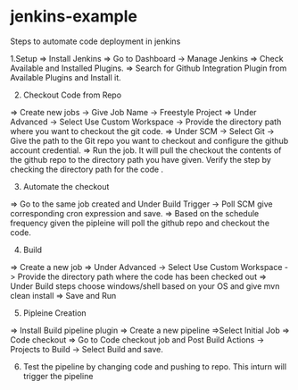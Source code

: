 # jenkins-example

Steps to automate code deployment in jenkins

1.Setup
=> Install Jenkins
=> Go to Dashboard -> Manage Jenkins
=> Check Available and Installed Plugins.
=> Search for Github Integration Plugin from Available Plugins and Install it.

2. Checkout Code from Repo

=> Create new jobs -> Give Job Name -> Freestyle Project
=> Under Advanced -> Select Use Custom Workspace -> Provide the directory path where you want to checkout the git code.
=> Under SCM -> Select Git -> Give the path to the Git repo you want to checkout and configure the github account credential.
=> Run the job. It will pull the checkout the contents  of the github repo to the directory path you have given. Verify the step by checking the directory path for the code .

3. Automate the checkout

=> Go to the same job created and Under Build Trigger -> Poll SCM give corresponding cron expression and save.
=> Based on the schedule frequency given the pipleine will poll the github repo and checkout the code.

4. Build

=> Create a new job 
=> Under Advanced -> Select Use Custom Workspace ->  Provide the directory path where the code has been checked out
=> Under Build steps choose windows/shell based on your OS and give mvn clean install
=> Save and Run

5. Pipleine Creation

=> Install Build pipeline plugin
=> Create a new pipeline
=>Select Initial Job => Code checkout
=> Go to Code checkout job and Post Build Actions -> Projects to Build -> Select Build and save.

6. Test the pipeline by changing code and pushing to repo.
This inturn will trigger the pipeline








